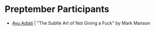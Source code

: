 # Preptember Participants

<!-- Add yourself to this file with your name, link to your GitHub profile, and your favorite book (and its author). -->

<!-- Please don't type or change anything above here. Work on your changes below. -->

- [Ayu Adiati](https://github.com/adiati98) | "The Subtle Art of Not Giving a Fuck" by Mark Manson